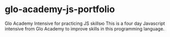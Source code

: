 # glo-academy-js-portfolio
Glo Academy Intensive for practicing JS skillsю
This is a four day Javascript intensive from Glo Academy to improve skills in this programming language.
